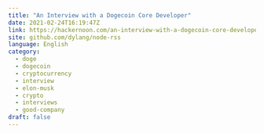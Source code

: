 ```yaml
---
title: "An Interview with a Dogecoin Core Developer"
date: 2021-02-24T16:19:47Z
link: https://hackernoon.com/an-interview-with-a-dogecoin-core-developer-up2p338u?source=rss&utm_medium=RSS&utm_source=news.12bit.vn
site: github.com/dylang/node-rss
language: English
category:
  - doge
  - dogecoin
  - cryptocurrency
  - interview
  - elon-musk
  - crypto
  - interviews
  - good-company
draft: false
---
```

